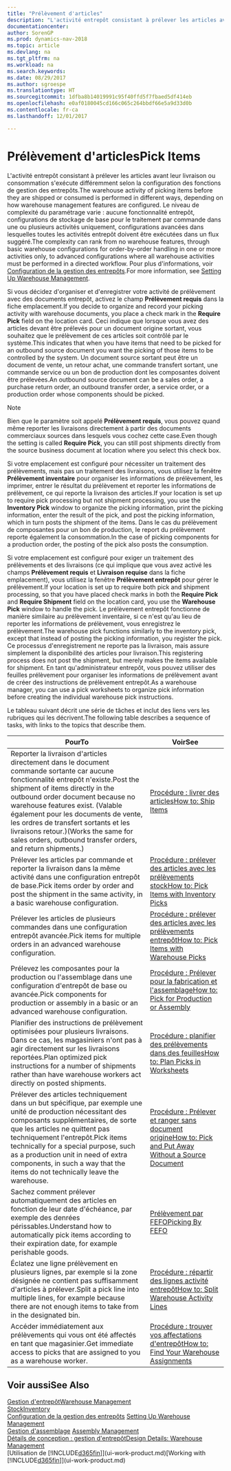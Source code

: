```yaml
---
title: "Prélèvement d'articles"
description: "L'activité entrepôt consistant à prélever les articles avant leur livraison ou consommation s'exécute différemment selon la configuration des fonctions de gestion des entrepôts. Le niveau de complexité de la [configuration](../configure-warehouse-processes.md) varie : aucune fonctionnalité entrepôt, configurations d'entrepôt de base pour le traitement commande par commande dans une ou plusieurs activités uniquement, configurations avancées dans lesquelles toutes les activités entrepôt doivent être exécutées dans un flux de travail suggéré."
documentationcenter: 
author: SorenGP
ms.prod: dynamics-nav-2018
ms.topic: article
ms.devlang: na
ms.tgt_pltfrm: na
ms.workload: na
ms.search.keywords: 
ms.date: 08/29/2017
ms.author: sgroespe
ms.translationtype: HT
ms.sourcegitcommit: 1dfba8b14019991c95f40ffd5f7fbaed5df414eb
ms.openlocfilehash: e0af0180045cd166c065c264bbdf66e5a9d33d0b
ms.contentlocale: fr-ca
ms.lasthandoff: 12/01/2017

---
```

# <a name="pick-items"></a><span data-ttu-id="ea8a3-104">Prélèvement d'articles</span><span class="sxs-lookup"><span data-stu-id="ea8a3-104">Pick Items</span></span>
<span data-ttu-id="ea8a3-105">L'activité entrepôt consistant à prélever les articles avant leur livraison ou consommation s'exécute différemment selon la configuration des fonctions de gestion des entrepôts.</span><span class="sxs-lookup"><span data-stu-id="ea8a3-105">The warehouse activity of picking items before they are shipped or consumed is performed in different ways, depending on how warehouse management features are configured.</span></span> <span data-ttu-id="ea8a3-106">Le niveau de complexité du paramétrage varie : aucune fonctionnalité entrepôt, configurations de stockage de base pour le traitement par commande dans une ou plusieurs activités uniquement, configurations avancées dans lesquelles toutes les activités entrepôt doivent être exécutées dans un flux suggéré.</span><span class="sxs-lookup"><span data-stu-id="ea8a3-106">The complexity can rank from no warehouse features, through basic warehouse configurations for order-by-order handling in one or more activities only, to advanced configurations where all warehouse activities must be performed in a directed workflow.</span></span> <span data-ttu-id="ea8a3-107">Pour plus d'informations, voir [Configuration de la gestion des entrepôts](warehouse-setup-warehouse.md).</span><span class="sxs-lookup"><span data-stu-id="ea8a3-107">For more information, see [Setting Up Warehouse Management](warehouse-setup-warehouse.md).</span></span>

<span data-ttu-id="ea8a3-108">Si vous décidez d'organiser et d'enregistrer votre activité de prélèvement avec des documents entrepôt, activez le champ **Prélèvement requis** dans la fiche emplacement.</span><span class="sxs-lookup"><span data-stu-id="ea8a3-108">If you decide to organize and record your picking activity with warehouse documents, you place a check mark in the **Require Pick** field on the location card.</span></span> <span data-ttu-id="ea8a3-109">Ceci indique que lorsque vous avez des articles devant être prélevés pour un document origine sortant, vous souhaitez que le prélèvement de ces articles soit contrôlé par le système.</span><span class="sxs-lookup"><span data-stu-id="ea8a3-109">This indicates that when you have items that need to be picked for an outbound source document you want the picking of those items to be controlled by the system.</span></span> <span data-ttu-id="ea8a3-110">Un document source sortant peut être un document de vente, un retour achat, une commande transfert sortant, une commande service ou un bon de production dont les composantes doivent être prélevées.</span><span class="sxs-lookup"><span data-stu-id="ea8a3-110">An outbound source document can be a sales order, a purchase return order, an outbound transfer order, a service order, or a production order whose components should be picked.</span></span>

> [!NOTE]
> <span data-ttu-id="ea8a3-111">Bien que le paramètre soit appelé **Prélèvement requis**, vous pouvez quand même reporter les livraisons directement à partir des documents commerciaux sources dans lesquels vous cochez cette case.</span><span class="sxs-lookup"><span data-stu-id="ea8a3-111">Even though the setting is called **Require Pick**, you can still post shipments directly from the source business document at location where you select this check box.</span></span>

<span data-ttu-id="ea8a3-112">Si votre emplacement est configuré pour nécessiter un traitement des prélèvements, mais pas un traitement des livraisons, vous utilisez la fenêtre **Prélèvement inventaire** pour organiser les informations de prélèvement, les imprimer, entrer le résultat du prélèvement et reporter les informations de prélèvement, ce qui reporte la livraison des articles.</span><span class="sxs-lookup"><span data-stu-id="ea8a3-112">If your location is set up to require pick processing but not shipment processing, you use the **Inventory Pick** window to organize the picking information, print the picking information, enter the result of the pick, and post the picking information, which in turn posts the shipment of the items.</span></span> <span data-ttu-id="ea8a3-113">Dans le cas du prélèvement de composantes pour un bon de production, le report du prélèvement reporte également la consommation.</span><span class="sxs-lookup"><span data-stu-id="ea8a3-113">In the case of picking components for a production order, the posting of the pick also posts the consumption.</span></span>

<span data-ttu-id="ea8a3-114">Si votre emplacement est configuré pour exiger un traitement des prélèvements et des livraisons (ce qui implique que vous avez activé les champs **Prélèvement requis** et **Livraison requise** dans la fiche emplacement), vous utilisez la fenêtre **Prélèvement entrepôt** pour gérer le prélèvement.</span><span class="sxs-lookup"><span data-stu-id="ea8a3-114">If your location is set up to require both pick and shipment processing, so that you have placed check marks in both the **Require Pick** and **Require Shipment** field on the location card, you use the **Warehouse Pick** window to handle the pick.</span></span> <span data-ttu-id="ea8a3-115">Le prélèvement entrepôt fonctionne de manière similaire au prélèvement inventaire, si ce n'est qu'au lieu de reporter les informations de prélèvement, vous enregistrez le prélèvement.</span><span class="sxs-lookup"><span data-stu-id="ea8a3-115">The warehouse pick functions similarly to the inventory pick, except that instead of posting the picking information, you register the pick.</span></span> <span data-ttu-id="ea8a3-116">Ce processus d'enregistrement ne reporte pas la livraison, mais assure simplement la disponibilité des articles pour livraison.</span><span class="sxs-lookup"><span data-stu-id="ea8a3-116">This registering process does not post the shipment, but merely makes the items available for shipment.</span></span> <span data-ttu-id="ea8a3-117">En tant qu'administrateur entrepôt, vous pouvez utiliser des feuilles prélèvement pour organiser les informations de prélèvement avant de créer des instructions de prélèvement entrepôt.</span><span class="sxs-lookup"><span data-stu-id="ea8a3-117">As a warehouse manager, you can use a pick worksheets to organize pick information before creating the individual warehouse pick instructions.</span></span>

<span data-ttu-id="ea8a3-118">Le tableau suivant décrit une série de tâches et inclut des liens vers les rubriques qui les décrivent.</span><span class="sxs-lookup"><span data-stu-id="ea8a3-118">The following table describes a sequence of tasks, with links to the topics that describe them.</span></span>   

|<span data-ttu-id="ea8a3-119">**Pour**</span><span class="sxs-lookup"><span data-stu-id="ea8a3-119">**To**</span></span>|<span data-ttu-id="ea8a3-120">**Voir**</span><span class="sxs-lookup"><span data-stu-id="ea8a3-120">**See**</span></span>|
|------------|-------------|  
|<span data-ttu-id="ea8a3-121">Reporter la livraison d'articles directement dans le document commande sortante car aucune fonctionnalité entrepôt n'existe.</span><span class="sxs-lookup"><span data-stu-id="ea8a3-121">Post the shipment of items directly in the outbound order document because no warehouse features exist.</span></span> <span data-ttu-id="ea8a3-122">(Valable également pour les documents de vente, les ordres de transfert sortants et les livraisons retour.)</span><span class="sxs-lookup"><span data-stu-id="ea8a3-122">(Works the same for sales orders, outbound transfer orders, and return shipments.)</span></span>|[<span data-ttu-id="ea8a3-123">Procédure : livrer des articles</span><span class="sxs-lookup"><span data-stu-id="ea8a3-123">How to: Ship Items</span></span>](warehouse-how-ship-items.md)|  
|<span data-ttu-id="ea8a3-124">Prélever les articles par commande et reporter la livraison dans la même activité dans une configuration entrepôt de base.</span><span class="sxs-lookup"><span data-stu-id="ea8a3-124">Pick items order by order and post the shipment in the same activity, in a basic warehouse configuration.</span></span>|[<span data-ttu-id="ea8a3-125">Procédure : prélever des articles avec les prélèvements stock</span><span class="sxs-lookup"><span data-stu-id="ea8a3-125">How to: Pick Items with Inventory Picks</span></span>](warehouse-how-to-pick-items-with-inventory-picks.md)|
|<span data-ttu-id="ea8a3-126">Prélever les articles de plusieurs commandes dans une configuration entrepôt avancée.</span><span class="sxs-lookup"><span data-stu-id="ea8a3-126">Pick items for multiple orders in an advanced warehouse configuration.</span></span>|[<span data-ttu-id="ea8a3-127">Procédure : prélever des articles avec les prélèvements entrepôt</span><span class="sxs-lookup"><span data-stu-id="ea8a3-127">How to: Pick Items with Warehouse Picks</span></span>](warehouse-how-to-pick-items-for-warehouse-shipment.md)|  
|<span data-ttu-id="ea8a3-128">Prélevez les composantes pour la production ou l'assemblage dans une configuration d'entrepôt de base ou avancée.</span><span class="sxs-lookup"><span data-stu-id="ea8a3-128">Pick components for production or assembly in a basic or an advanced warehouse configuration.</span></span>|[<span data-ttu-id="ea8a3-129">Procédure : Prélever pour la fabrication et l'assemblage</span><span class="sxs-lookup"><span data-stu-id="ea8a3-129">How to: Pick for Production or Assembly</span></span>](warehouse-how-to-pick-for-production.md)|  
|<span data-ttu-id="ea8a3-130">Planifier des instructions de prélèvement optimisées pour plusieurs livraisons. Dans ce cas, les magasiniers n'ont pas à agir directement sur les livraisons reportées.</span><span class="sxs-lookup"><span data-stu-id="ea8a3-130">Plan optimized pick instructions for a number of shipments rather than have warehouse workers act directly on posted shipments.</span></span>|[<span data-ttu-id="ea8a3-131">Procédure : planifier des prélèvements dans des feuilles</span><span class="sxs-lookup"><span data-stu-id="ea8a3-131">How to: Plan Picks in Worksheets</span></span>](warehouse-how-to-plan-picks-in-worksheets.md)|  
|<span data-ttu-id="ea8a3-132">Prélever des articles techniquement dans un but spécifique, par exemple une unité de production nécessitant des composants supplémentaires, de sorte que les articles ne quittent pas techniquement l'entrepôt.</span><span class="sxs-lookup"><span data-stu-id="ea8a3-132">Pick items technically for a special purpose, such as a production unit in need of extra components, in such a way that the items do not technically leave the warehouse.</span></span>|[<span data-ttu-id="ea8a3-133">Procédure : Prélever et ranger sans document origine</span><span class="sxs-lookup"><span data-stu-id="ea8a3-133">How to: Pick and Put Away Without a Source Document</span></span>](warehouse-how-to-create-put-aways-from-internal-put-aways.md)|
|<span data-ttu-id="ea8a3-134">Sachez comment prélever automatiquement des articles en fonction de leur date d'échéance, par exemple des denrées périssables.</span><span class="sxs-lookup"><span data-stu-id="ea8a3-134">Understand how to automatically pick items according to their expiration date, for example perishable goods.</span></span>|[<span data-ttu-id="ea8a3-135">Prélèvement par FEFO</span><span class="sxs-lookup"><span data-stu-id="ea8a3-135">Picking By FEFO</span></span>](warehouse-picking-by-fefo.md)|
|<span data-ttu-id="ea8a3-136">Éclatez une ligne prélèvement en plusieurs lignes, par exemple si la zone désignée ne contient pas suffisamment d'articles à prélever.</span><span class="sxs-lookup"><span data-stu-id="ea8a3-136">Split a pick line into multiple lines, for example because there are not enough items to take from in the designated bin.</span></span>|[<span data-ttu-id="ea8a3-137">Procédure : répartir des lignes activité entrepôt</span><span class="sxs-lookup"><span data-stu-id="ea8a3-137">How to: Split Warehouse Activity Lines</span></span>](warehouse-how-to-split-warehouse-activity-lines.md)|
|<span data-ttu-id="ea8a3-138">Accéder immédiatement aux prélèvements qui vous ont été affectés en tant que magasinier.</span><span class="sxs-lookup"><span data-stu-id="ea8a3-138">Get immediate access to picks that are assigned to you as a warehouse worker.</span></span>|[<span data-ttu-id="ea8a3-139">Procédure : trouver vos affectations d'entrepôt</span><span class="sxs-lookup"><span data-stu-id="ea8a3-139">How to: Find Your Warehouse Assignments</span></span>](warehouse-how-to-find-your-warehouse-assignments.md)|  

## <a name="see-also"></a><span data-ttu-id="ea8a3-140">Voir aussi</span><span class="sxs-lookup"><span data-stu-id="ea8a3-140">See Also</span></span>  
[<span data-ttu-id="ea8a3-141">Gestion d'entrepôt</span><span class="sxs-lookup"><span data-stu-id="ea8a3-141">Warehouse Management</span></span>](warehouse-manage-warehouse.md)  
[<span data-ttu-id="ea8a3-142">Stock</span><span class="sxs-lookup"><span data-stu-id="ea8a3-142">Inventory</span></span>](inventory-manage-inventory.md)  
<span data-ttu-id="ea8a3-143">[Configuration de la gestion des entrepôts](warehouse-setup-warehouse.md)   </span><span class="sxs-lookup"><span data-stu-id="ea8a3-143">[Setting Up Warehouse Management](warehouse-setup-warehouse.md)   </span></span>  
<span data-ttu-id="ea8a3-144">[Gestion d'assemblage](assembly-assemble-items.md)  </span><span class="sxs-lookup"><span data-stu-id="ea8a3-144">[Assembly Management](assembly-assemble-items.md)  </span></span>  
[<span data-ttu-id="ea8a3-145">Détails de conception : gestion d'entrepôt</span><span class="sxs-lookup"><span data-stu-id="ea8a3-145">Design Details: Warehouse Management</span></span>](design-details-warehouse-management.md)  
<span data-ttu-id="ea8a3-146">[Utilisation de [!INCLUDE[d365fin](includes/d365fin_md.md)]](ui-work-product.md)</span><span class="sxs-lookup"><span data-stu-id="ea8a3-146">[Working with [!INCLUDE[d365fin](includes/d365fin_md.md)]](ui-work-product.md)</span></span>

